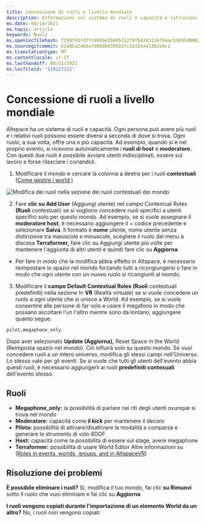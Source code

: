 ```yaml
---
title: Concessione di ruoli a livello mondiale
description: Informazioni sul sistema di ruoli e capacità e istruzioni dettagliate per concedere agli utenti ruoli nei propri sistemi AltspaceVR.
ms.date: 04/14/2021
ms.topic: article
keywords: Ruoli
ms.openlocfilehash: f299f637d77c989be5504532279fb42451367b4ac53095d00627f67402dd8552
ms.sourcegitcommit: b248ba2a6da7d669b430581fc3a1544413b2e9c1
ms.translationtype: MT
ms.contentlocale: it-IT
ms.lasthandoff: 08/11/2021
ms.locfileid: "119127122"
---
```

# <a name="granting-world-roles"></a>Concessione di ruoli a livello mondiale

Altspace ha un sistema di ruoli e capacità. Ogni persona può avere più ruoli e i relativi ruoli possono essere diversi a seconda di dove si trova. Ogni ruolo, a sua volta, offre una o più capacità. Ad esempio, quando si è nel proprio evento, si ricevono automaticamente i **ruoli di host** e **moderatore.** Con questi due ruoli è possibile avviare utenti indisciplinati, essere sul lavoro e forse rilasciare i coriandoli.

1. Modificare il mondo e cercare la colonna a destra per i ruoli **contestuali** ([Come gestire i world )](managing-worlds.md)

![Modifica dei ruoli nella sezione dei ruoli contestuali dei mondo](images/granting-roles.png)

2. Fare **clic su Add User** (Aggiungi utente) nel campo Contextual Roles **(Ruoli** contestuali) se si vogliono concedere ruoli specifici a utenti specifici solo per questo mondo. Ad esempio, se si vuole assegnare il **moderatore host**, è necessario aggiungere il  +  codice precedente e selezionare **Salva**. Il formato è **nome** utente, nome utente senza distinzione tra maiuscole e minuscole, scegliere il ruolo dal menu a discesa **Terraformer,** fare clic su Aggiungi utente più volte per mantenere l'aggiunta di altri utenti e quindi fare clic su **Aggiorna**.

* Per fare in modo che la modifica abbia effetto in Altspace, è necessario reimpostare lo spazio nel mondo forzando tutti a ricongiungersi o fare in modo che ogni utente con un nuovo ruolo si ricongiunti al mondo.

3. Modificare il **campo Default Contextual Roles (Ruoli** contestuali predefiniti) nella sezione In **VR** (Realtà virtuale) se si vuole concedere un ruolo a ogni utente che si unisce a World. Ad esempio, se si vuole consentire alle persone di far volo e usare il megafono in modo che possano ascoltare l'un l'altro mentre sono da lontano, aggiungere quanto segue:

```
pilot,megaphone_only
```

Dopo aver selezionato **Update (Aggiorna),** Reset Space in the World (Reimposta spazio nel mondo). Ciò influirà solo su questo mondo. Se vuoi concedere ruoli a un intero universo, modifica gli stessi campi nell'Universo. Lo stesso vale per gli eventi. Se si vuole che tutti gli utenti dell'evento abbia questi ruoli, è necessario aggiungerli ai ruoli **predefiniti contexuali** dell'evento stesso.

## <a name="roles"></a>Ruoli

* **Megaphone_only:** la possibilità di parlare nei riti degli utenti ovunque si trova nel mondo
* **Moderatore:** capacità come **il kick** per mantenere il decoro
* **Pilota:** possibilità di attivare/disattivare la modalità a comparsa e generare lo strumento di volo 6DOF
* **Host:** capacità come la possibilità di essere sul stage, avere megaphone
* **Terraformer:** possibilità di usare World Editor Altre informazioni su ([Roles in events, worlds, groups, and in AltspaceVR](../getting-started/roles.md))

## <a name="troubleshooting"></a>Risoluzione dei problemi

**È possibile eliminare i ruoli?**
Sì, modifica il tuo mondo, fai clic **su Rimuovi** sotto il ruolo che vuoi eliminare e fai clic su **Aggiorna**

**I ruoli vengono copiati durante l'importazione di un elemento World da un altro?**
No, i ruoli non vengono copiati